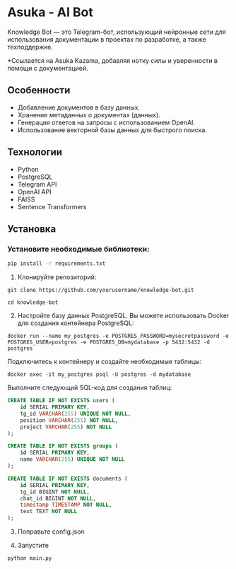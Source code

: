# Asuka - AI Bot

Knowledge Bot — это Telegram-бот, использующий нейронные сети для использования документации в проектах по разработке, а также техподдержке.

*Ссылается на Asuka Kazama, добавляя нотку силы и уверенности в помощи с документацией. 

## Особенности

- Добавление документов в базу данных.
- Хранение метаданных о документах (данных).
- Генерация ответов на запросы с использованием OpenAI.
- Использование векторной базы данных для быстрого поиска.

## Технологии

- Python
- PostgreSQL
- Telegram API
- OpenAI API
- FAISS
- Sentence Transformers

## Установка

### Установите необходимые библиотеки:

```bash
pip install -r requirements.txt
```

1. Клонируйте репозиторий:

```
git clone https://github.com/yourusername/knowledge-bot.git
```
```
cd knowledge-bot
```
2.  Настройте базу данных PostgreSQL. Вы можете использовать Docker для создания контейнера PostgreSQL:

```
docker run --name my_postgres -e POSTGRES_PASSWORD=mysecretpassword -e POSTGRES_USER=postgres -e POSTGRES_DB=mydatabase -p 5432:5432 -d postgres
```

Подключитесь к контейнеру и создайте необходимые таблицы:
```
docker exec -it my_postgres psql -U postgres -d mydatabase
```
Выполните следующий SQL-код для создания таблиц:

```sql
CREATE TABLE IF NOT EXISTS users (
    id SERIAL PRIMARY KEY,
    tg_id VARCHAR(255) UNIQUE NOT NULL,
    position VARCHAR(255) NOT NULL,
    project VARCHAR(255) NOT NULL
);

CREATE TABLE IF NOT EXISTS groups (
    id SERIAL PRIMARY KEY,
    name VARCHAR(255) UNIQUE NOT NULL
);

CREATE TABLE IF NOT EXISTS documents (
    id SERIAL PRIMARY KEY,
    tg_id BIGINT NOT NULL,
    chat_id BIGINT NOT NULL,
    timestamp TIMESTAMP NOT NULL,
    text TEXT NOT NULL
);
```

3. Поправьте config.json

4. Запустите
```
python main.py
```
